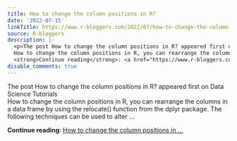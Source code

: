 ```yaml
---
title: How to change the column positions in R?
date: '2022-07-15'
linkTitle: https://www.r-bloggers.com/2022/07/how-to-change-the-column-positions-in-r/
source: R-bloggers
description: |-
  <p>The post How to change the column positions in R? appeared first on Data Science Tutorials<br />
  How to change the column positions in R, you can rearrange the columns in a data frame by using the relocate() function from the dplyr package. The following techniques can be used to alter ...</p>
  <strong>Continue reading</strong>: <a href="https://www.r-bloggers.com/2022/07/how-to-change-the-column-positions-in-r/">How to change the column positions in ...
disable_comments: true
---
```

<p>The post How to change the column positions in R? appeared first on Data Science Tutorials<br />
How to change the column positions in R, you can rearrange the columns in a data frame by using the relocate() function from the dplyr package. The following techniques can be used to alter ...</p>
<strong>Continue reading</strong>: <a href="https://www.r-bloggers.com/2022/07/how-to-change-the-column-positions-in-r/">How to change the column positions in ...